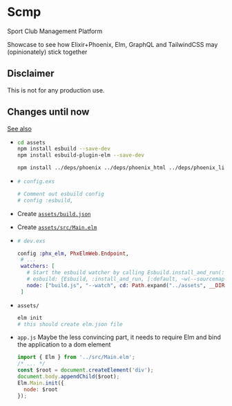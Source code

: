 # Scmp

Sport Club Management Platform

Showcase to see how Elixir+Phoenix, Elm, GraphQL and TailwindCSS may (opinionately) stick together

## Disclaimer

This is not for any production use.

## Changes until now

[See also](https://hexdocs.pm/phoenix/asset_management.html#content)

 - 
    ``` bash
    cd assets
    npm install esbuild --save-dev
    npm install esbuild-plugin-elm --save-dev

    npm install ../deps/phoenix ../deps/phoenix_html ../deps/phoenix_live_view --save
    ```

 -
   ``` elixir
   # config.exs

   # Comment out esbuild config
   # config :esbuild,
   ```
  
 - Create [`assets/build.json`](./assets/build.json)
 - Create [`assets/src/Main.elm`](./assets/src/Main.elm)

 -
   ``` elixir
   # dev.exs

   config :phx_elm, PhxElmWeb.Endpoint,
    # ...
    watchers: [
      # Start the esbuild watcher by calling Esbuild.install_and_run(:default, args)
      # esbuild: {Esbuild, :install_and_run, [:default, ~w(--sourcemap=inline --watch)]}
      node: ["build.js", "--watch", cd: Path.expand("../assets", __DIR__)]
    ]
   ```
  
  - `assets/`
    ``` bash
    elm init
    # this should create elm.json file
    ```

  - `app.js`
    Maybe the less convincing part, it needs to require Elm and bind the application
    to a dom element

    ``` javascript
    import { Elm } from '../src/Main.elm';
    /* ... */
    const $root = document.createElement('div');
    document.body.appendChild($root);
    Elm.Main.init({
      node: $root
    });

    ```

